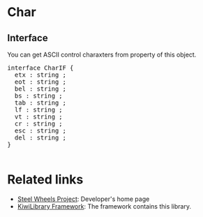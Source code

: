 # Char

## Interface
You can get ASCII control charaxters from property of this object.
<pre>
interface CharIF {
  etx : string ;
  eot : string ;
  bel : string ;
  bs : string ;
  tab : string ;
  lf : string ;
  vt : string ;
  cr : string ;
  esc : string ;
  del : string ;
}

</pre>

# Related links
* [Steel Wheels Project](https://gitlab.com/steewheels/project/-/blob/main/README.md): Developer's home page
* [KiwiLibrary Framework](https://gitlab.com/steewheels/kiwiscript/-/blob/main/KiwiLibrary/README.md): The framework contains this library.


